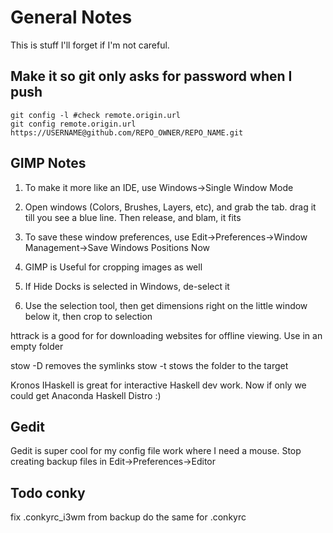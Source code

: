 # General Notes

This is stuff I'll forget if I'm not careful.

## Make it so git only asks for password when I push
[](http://superuser.com/questions/199507/how-do-i-ensure-git-doesnt-ask-me-for-my-github-username-and-password)

```
git config -l #check remote.origin.url
git config remote.origin.url
https://USERNAME@github.com/REPO_OWNER/REPO_NAME.git
```

## GIMP Notes
1. To make it more like an IDE, use Windows->Single Window Mode
2. Open windows (Colors, Brushes, Layers, etc), and grab the tab. drag it till you see a blue line. Then release, and blam, it fits
3. To save these window preferences, use Edit->Preferences->Window Management->Save Windows Positions Now

1. GIMP is Useful for cropping images as well
2. If Hide Docks is selected in Windows, de-select it
3. Use the selection tool, then get dimensions right on the little
   window below it, then crop to selection

httrack is a good for for downloading websites for offline viewing. Use
in an empty folder

stow -D <folder name> removes the symlinks
stow <folder name> -t <target name> stows the folder to the target

Kronos IHaskell is great for interactive Haskell dev work. Now if only we could get Anaconda Haskell Distro :)

## Gedit
Gedit is super cool for my config file work where I need a mouse.
Stop creating backup files in Edit->Preferences->Editor

## Todo conky
fix .conkyrc_i3wm from backup
do the same for .conkyrc

